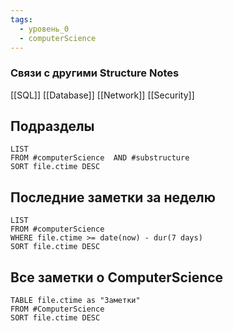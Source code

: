 ```yaml
---
tags:
  - уровень_0
  - computerScience
---
```

### Связи с другими Structure Notes

[[SQL]] [[Database]] [[Network]] [[Security]] 

## Подразделы

```dataview
LIST
FROM #computerScience  AND #substructure  
SORT file.ctime DESC
```

## Последние заметки за неделю

```dataview
LIST
FROM #computerScience  
WHERE file.ctime >= date(now) - dur(7 days)
SORT file.ctime DESC
```

## Все заметки о ComputerScience

```dataview
TABLE file.ctime as "Заметки"
FROM #ComputerScience 
SORT file.ctime DESC
```
